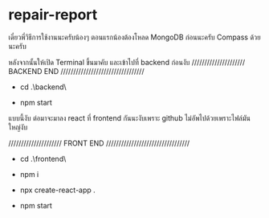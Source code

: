 # repair-report

เดี๋ยวพี่วิธีการใช้งานนะครับน้องๆ
ตอนแรกน้องต้องโหลด MongoDB ก่อนนะครับ
Compass ด้วยนะครับ

หลังจากนั้นให้เปิด Terminal ขึ้นมาคับ
และเข้าไปที่ backend ก่อนงับ
/////////////////////  BACKEND END /////////////////////////////////

* cd .\backend\

* npm start


แบบนี้งับ
ต่อมาจะมาลง react ที่ frontend กันนะงับเพราะ github ไม่อัพไปด้วยเพราะไฟล์มันใหญ่งับ


/////////////////////  FRONT END /////////////////////////////////


* cd .\frontend\


* npm i


* npx create-react-app .


* npm start

